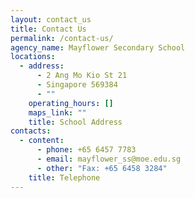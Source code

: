 ```yaml
---
layout: contact_us
title: Contact Us
permalink: /contact-us/
agency_name: Mayflower Secondary School
locations:
  - address:
      - 2 Ang Mo Kio St 21
      - Singapore 569384
      - ""
    operating_hours: []
    maps_link: ""
    title: School Address
contacts:
  - content:
      - phone: +65 6457 7783
      - email: mayflower_ss@moe.edu.sg
      - other: "Fax: +65 6458 3284"
    title: Telephone
---
```

